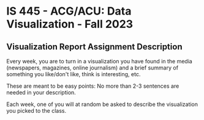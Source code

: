 IS 445 - ACG/ACU: Data Visualization - Fall 2023
===============================================
Visualization Report  Assignment Description
----------------------------------------------


Every week, you are to turn in a visualization you have found in the media (newspapers, magazines, online journalism) and a brief summary of something you like/don't like, think is interesting, etc.

These are meant to be easy points: No more than 2-3 sentences are needed in your description.

Each week, one of you will at random be asked to describe the visualization you picked to the class.